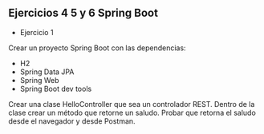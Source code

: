 ## Ejercicios 4 5 y 6 Spring Boot 

* Ejercicio 1

Crear un proyecto Spring Boot con las dependencias:

- H2
- Spring Data JPA
- Spring Web
- Spring Boot dev tools

Crear una clase HelloController que sea un controlador REST.
Dentro de la clase crear un método que retorne un saludo.
Probar que retorna el saludo desde el navegador y desde Postman.